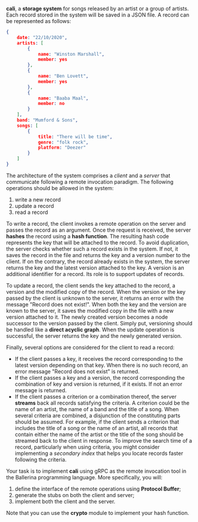 
**cali**, a __storage system__ for songs released by an artist or a group of artists. Each record stored in the system will be saved in a JSON file. A record can be represented as follows:
```json
{
	date: "22/10/2020",
	artists: [
		{
			name: "Winston Marshall",
			member: yes
		},
		{
			name: "Ben Lovett",
			member: yes
		},
		{
			name: "Baaba Maal",
			member: no
		}
	],
	band: "Mumford & Sons",
	songs: [
		{
			title: "There will be time",
			genre: "folk rock",
			platform: "Deezer"
		}
	]
}
```

The architecture of the system comprises a *client* and a *server* that communicate following a remote invocation paradigm. The following operations should be allowed in the system:

1. write a new record
2. update a record
3. read a record

To write a record, the client invokes a remote operation on the server and passes the record as an argument. Once the request is received, the server **hashes** the record using a __hash function__. The resulting hash code represents the key that will be attached to the record. To avoid duplication, the server checks whether such a record exists in the system. If not, it saves the record in the file and returns the key and a version number to the client. If on the contrary, the record already exists in the system, the server returns the key and the latest version attached to the key. A version is an additional identifier for a record. Its role is to support updates of records.

To update a record, the client sends the key attached to the record, a version and the modified copy of the record. When the version or the key passed by the client is unknown to the server, it returns an error with the message "Record does not exist!". When both the key and the version are known to the server, it saves the modified copy in the file with a new version attached to it. The newly created version becomes a node successor to the version passed by the client. Simply put, versioning should be handled like a **direct acyclic graph**. When the update operation is successful, the server returns the key and the newly generated version.

Finally, several options are considered for the client to read a record:
* If the client passes a key, it receives the record corresponding to the latest version depending on that key. When there is no such record, an error message "Record does not exist" is returned.
* If the client passes a key and a version, the record corresponding the combination of key and version is returned, if it exists. If not an error message is returned.
* If the client passes a criterion or a combination thereof, the server **streams** back all records satisfying the criteria. A criterion could be the name of an artist, the name of a band and the title of a song. When several criteria are combined, a disjunction of the constituting parts should be assumed. For example, if the client sends a criterion that includes the title of a song or the name of an artist, all records that contain either the name of the artist or the title of the song should be streamed back to the client in response. To improve the search time of a record, particularly when using criteria, you might consider implementing a *secondary index* that helps you locate records faster following the criteria.

Your task is to implement **cali** using gRPC as the remote invocation tool in the Ballerina programming language. More specifically, you will:
1. define the interface of the remote operations using __Protocol Buffer__;
2. generate the stubs on both the client and server;
3. implement both the client and the server.

Note that you can use the __crypto__ module to implement your hash function.
